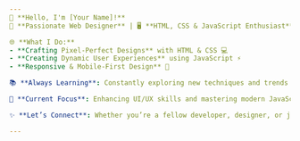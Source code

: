 ```yaml
---
👋 **Hello, I'm [Your Name]!**  
🎨 **Passionate Web Designer** | 🖥️ **HTML, CSS & JavaScript Enthusiast** | 🚀 **Bringing Ideas to Life with Code**

🌐 **What I Do:**
- **Crafting Pixel-Perfect Designs** with HTML & CSS 💻
- **Creating Dynamic User Experiences** using JavaScript ⚡
- **Responsive & Mobile-First Design** 📱

📚 **Always Learning**: Constantly exploring new techniques and trends in web design to stay ahead of the curve.

🎯 **Current Focus**: Enhancing UI/UX skills and mastering modern JavaScript frameworks.

✨ **Let’s Connect**: Whether you’re a fellow developer, designer, or just someone who loves tech, I’m always open to collaboration and new opportunities.

---
```


